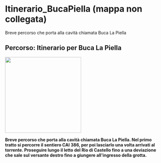 # Itinerario_BucaPiella (mappa non collegata)
Breve percorso che porta alla cavità chiamata Buca La Piella
## Percorso: Itinerario per Buca La Piella
[<img src='/vignettes/XNdwQ7LB.jpg' width='250'/>](/vignettes/XNdwQ7LB.jpg) 

**Breve percorso che porta alla cavità chiamata Buca La Piella. Nel primo tratto si percorre il sentiero CAI 386, per poi lasciarlo una volta arrivati al torrente. Proseguire lungo il letto del Rio di Castello fino a una deviazione che sale sul versante destro fino a giungere all'ingresso della grotta.**
